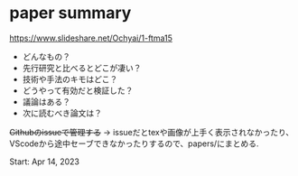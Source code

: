 # paper summary

https://www.slideshare.net/Ochyai/1-ftma15

* どんなもの？
* 先行研究と比べるとどこが凄い？
* 技術や手法のキモはどこ？
* どうやって有効だと検証した？
* 議論はある？
* 次に読むべき論文は？

~~Githubのissueで管理する~~
-> issueだとtexや画像が上手く表示されなかったり、VScodeから途中セーブできなかったりするので、papers/にまとめる.

Start: Apr 14, 2023
